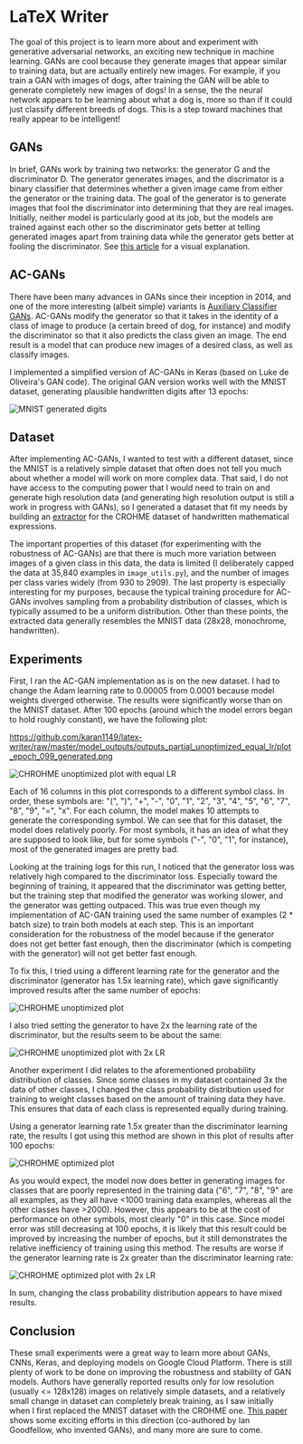 # LaTeX Writer

The goal of this project is to learn more about and experiment with generative adversarial networks, an exciting new technique in machine learning. GANs are cool because they generate images that appear similar to training data, but are actually entirely new images. For example, if you train a GAN with images of dogs, after training the GAN will be able to generate completely new images of dogs! In a sense, the the neural network appears to be learning about what a dog is, more so than if it could just classify different breeds of dogs. This is a step toward machines that really appear to be intelligent!

## GANs

In brief, GANs work by training two networks: the generator G and the discriminator D. The generator generates images, and the discrimator is a binary classifier that determines whether a given image came from either the generator or the training data. The goal of the generator is to generate images that fool the discriminator into determining that they are real images. Initially, neither model is particularly good at its job, but the models are trained against each other so the discriminator gets better at telling generated images apart from training data while the generator gets better at fooling the discriminator. See [this article](https://medium.com/@ageitgey/abusing-generative-adversarial-networks-to-make-8-bit-pixel-art-e45d9b96cee7) for a visual explanation.

## AC-GANs

There have been many advances in GANs since their inception in 2014, and one of the more interesting (albeit simple) variants is [Auxiliary Classifier GANs](https://arxiv.org/abs/1610.09585). AC-GANs modify the generator so that it takes in the identity of a class of image to produce (a certain breed of dog, for instance) and modify the discriminator so that it also predicts the class given an image. The end result is a model that can produce new images of a desired class, as well as classify images. 

I implemented a simplified version of AC-GANs in Keras (based on Luke de Oliveira's GAN code). The original GAN version works well with the MNIST dataset, generating plausible handwritten digits after 13 epochs:

![MNIST generated digits](https://github.com/karan1149/latex-writer/raw/master/model_outputs/mnist_digits_generated.png)

## Dataset

After implementing AC-GANs, I wanted to test with a different dataset, since the MNIST is a relatively simple dataset that often does not tell you much about whether a model will work on more complex data. That said, I do not have access to the computing power that I would need to train on and generate high resolution data (and generating high resolution output is still a work in progress with GANs), so I generated a dataset that fit my needs by building an [extractor](https://github.com/karan1149/crohme-data-extractor) for the CROHME dataset of handwritten mathematical expressions. 

The important properties of this dataset (for experimenting with the robustness of AC-GANs) are that there is much more variation between images of a given class in this data, the data is limited (I deliberately capped the data at 35,840 examples in `image_utils.py`), and the number of images per class varies widely (from 930 to 2909). The last property is especially interesting for my purposes, because the typical training procedure for AC-GANs involves sampling from a probability distribution of classes, which is typically assumed to be a uniform distribution. Other than these points, the extracted data generally resembles the MNIST data (28x28, monochrome, handwritten).

## Experiments

First, I ran the AC-GAN implementation as is on the new dataset. I had to change the Adam learning rate to 0.00005 from 0.0001 because model weights diverged otherwise. The results were significantly worse than on the MNIST dataset. After 100 epochs (around which the model errors began to hold roughly constant), we have the following plot:

https://github.com/karan1149/latex-writer/raw/master/model_outputs/outputs_partial_unoptimized_equal_lr/plot_epoch_099_generated.png

![CHROHME unoptimized plot with equal LR](https://github.com/karan1149/latex-writer/raw/master/model_outputs/outputs_partial_unoptimized_equal_lr/plot_epoch_099_generated.png)

Each of 16 columns in this plot corresponds to a different symbol class. In order, these symbols are: "(", ")", "+", "-", "0", "1", "2", "3", "4", "5", "6", "7", "8", "9", "=", "x". For each column, the model makes 10 attempts to generate the corresponding symbol. We can see that for this dataset, the model does relatively poorly. For most symbols, it has an idea of what they are supposed to look like, but for some symbols ("-", "0", "1", for instance), most of the generated images are pretty bad.

Looking at the training logs for this run, I noticed that the generator loss was relatively high compared to the discriminator loss. Especially toward the beginning of training, it appeared that the discriminator was getting better, but the training step that modified the generator was working slower, and the generator was getting outpaced. This was true even though my implementation of AC-GAN training used the same number of examples (2 * batch size) to train both models at each step. This is an important consideration for the robustness of the model because if the generator does not get better fast enough, then the discriminator (which is competing with the generator) will not get better fast enough.

To fix this, I tried using a different learning rate for the generator and the discriminator (generator has 1.5x learning rate), which gave significantly improved results after the same number of epochs:

![CHROHME unoptimized plot](https://github.com/karan1149/latex-writer/raw/master/model_outputs/outputs_partial_unoptimized/plot_epoch_099_generated.png)

I also tried setting the generator to have 2x the learning rate of the discriminator, but the results seem to be about the same:

![CHROHME unoptimized plot with 2x LR](https://github.com/karan1149/latex-writer/raw/master/model_outputs/outputs_partial_unoptimized_2x_lr/plot_epoch_099_generated.png)

Another experiment I did relates to the aforementioned probability distribution of classes. Since some classes in my dataset contained 3x the data of other classes, I changed the class probability distribution used for training to weight classes based on the amount of training data they have. This ensures that data of each class is represented equally during training. 

Using a generator learning rate 1.5x greater than the discriminator learning rate, the results I got using this method are shown in this plot of results after 100 epochs:

![CHROHME optimized plot](https://github.com/karan1149/latex-writer/raw/master/model_outputs/outputs_full_optimized/plot_epoch_099_generated.png)


As you would expect, the model now does better in generating images for classes that are poorly represented in the training data ("6", "7", "8", "9" are all examples, as they all have <1000 training data examples, whereas all the other classes have >2000). However, this appears to be at the cost of performance on other symbols, most clearly "0" in this case. Since model error was still decreasing at 100 epochs, it is likely that this result could be improved by increasing the number of epochs, but it still demonstrates the relative inefficiency of training using this method. The results are worse if the generator learning rate is 2x greater than the discriminator learning rate:

![CHROHME optimized plot with 2x LR](https://github.com/karan1149/latex-writer/raw/master/model_outputs/outputs_partial_optimized_2x_lr/plot_epoch_099_generated.png)

In sum, changing the class probability distribution appears to have mixed results. 

## Conclusion

These small experiments were a great way to learn more about GANs, CNNs, Keras, and deploying models on Google Cloud Platform. There is still plenty of work to be done on improving the robustness and stability of GAN models. Authors have generally reported results only for low resolution (usually <= 128x128) images on relatively simple datasets, and a relatively small change in dataset can completely break training, as I saw initially when I first replaced the MNIST dataset with the CROHME one. [This paper](https://arxiv.org/abs/1606.03498) shows some exciting efforts in this direction (co-authored by Ian Goodfellow, who invented GANs), and many more are sure to come.

